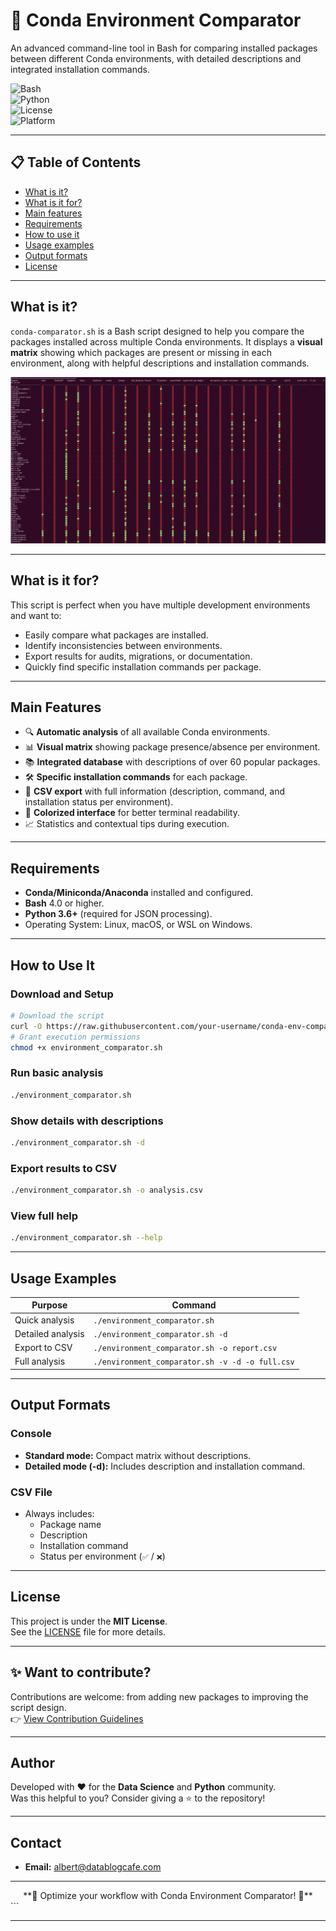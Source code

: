 
# 🐍 Conda Environment Comparator  
An advanced command-line tool in Bash for comparing installed packages between different Conda environments, with detailed descriptions and integrated installation commands.

![Bash](https://img.shields.io/badge/bash-4.0+-green.svg)  
![Python](https://img.shields.io/badge/python-3.6+-blue.svg)  
![License](https://img.shields.io/badge/license-MIT-blue.svg)  
![Platform](https://img.shields.io/badge/platform-linux%20%7C%20macOS%20%7C%20WSL-lightgrey.svg)

---

## 📋 Table of Contents
- [What is it?](#what-is-it)
- [What is it for?](#what-is-it-for)
- [Main features](#main-features)
- [Requirements](#requirements)
- [How to use it](#how-to-use-it)
- [Usage examples](#usage-examples)
- [Output formats](#output-formats)
- [License](#license)

---

## What is it?

`conda-comparator.sh` is a Bash script designed to help you compare the packages installed across multiple Conda environments. It displays a **visual matrix** showing which packages are present or missing in each environment, along with helpful descriptions and installation commands.

![](comparador_entornos.png)

---

## What is it for?

This script is perfect when you have multiple development environments and want to:
- Easily compare what packages are installed.
- Identify inconsistencies between environments.
- Export results for audits, migrations, or documentation.
- Quickly find specific installation commands per package.

---

## Main Features

- 🔍 **Automatic analysis** of all available Conda environments.
- 📊 **Visual matrix** showing package presence/absence per environment.
- 📚 **Integrated database** with descriptions of over 60 popular packages.
- 🛠️ **Specific installation commands** for each package.
- 📁 **CSV export** with full information (description, command, and installation status per environment).
- 🎨 **Colorized interface** for better terminal readability.
- 📈 Statistics and contextual tips during execution.

---

## Requirements

- **Conda/Miniconda/Anaconda** installed and configured.
- **Bash** 4.0 or higher.
- **Python 3.6+** (required for JSON processing).
- Operating System: Linux, macOS, or WSL on Windows.

---

## How to Use It

### Download and Setup
```bash
# Download the script
curl -O https://raw.githubusercontent.com/your-username/conda-env-comparator/main/environment_comparator.sh
# Grant execution permissions
chmod +x environment_comparator.sh
```

### Run basic analysis
```bash
./environment_comparator.sh
```

### Show details with descriptions
```bash
./environment_comparator.sh -d
```

### Export results to CSV
```bash
./environment_comparator.sh -o analysis.csv
```

### View full help
```bash
./environment_comparator.sh --help
```

---

## Usage Examples

| Purpose | Command |
|-------|---------|
| Quick analysis | `./environment_comparator.sh` |
| Detailed analysis | `./environment_comparator.sh -d` |
| Export to CSV | `./environment_comparator.sh -o report.csv` |
| Full analysis | `./environment_comparator.sh -v -d -o full.csv` |

---

## Output Formats

### Console
- **Standard mode:** Compact matrix without descriptions.
- **Detailed mode (-d):** Includes description and installation command.

### CSV File
- Always includes:
  - Package name
  - Description
  - Installation command
  - Status per environment (`✅` / `❌`)

---

## License

This project is under the **MIT License**.  
See the [LICENSE](LICENSE) file for more details.

---

## ✨ Want to contribute?
Contributions are welcome: from adding new packages to improving the script design.  
👉 [View Contribution Guidelines](#contribution)

---

## Author

Developed with ❤️ for the **Data Science** and **Python** community.  
Was this helpful to you? Consider giving a ⭐ to the repository!

---

## Contact

- **Email:** albert@datablogcafe.com

---

<div align="center">
**🚀 Optimize your workflow with Conda Environment Comparator! 🚀**
</div>
```

---

